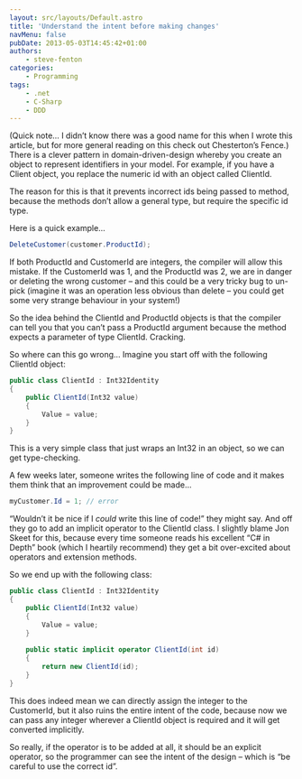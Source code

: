 ```yaml
---
layout: src/layouts/Default.astro
title: 'Understand the intent before making changes'
navMenu: false
pubDate: 2013-05-03T14:45:42+01:00
authors:
    - steve-fenton
categories:
    - Programming
tags:
    - .net
    - C-Sharp
    - DDD
---
```


(Quick note… I didn’t know there was a good name for this when I wrote this article, but for more general reading on this check out Chesterton’s Fence.) There is a clever pattern in domain-driven-design whereby you create an object to represent identifiers in your model. For example, if you have a Client object, you replace the numeric id with an object called ClientId.

The reason for this is that it prevents incorrect ids being passed to method, because the methods don’t allow a general type, but require the specific id type.

Here is a quick example…

```csharp
DeleteCustomer(customer.ProductId);
```

If both ProductId and CustomerId are integers, the compiler will allow this mistake. If the CustomerId was 1, and the ProductId was 2, we are in danger or deleting the wrong customer – and this could be a very tricky bug to un-pick (imagine it was an operation less obvious than delete – you could get some very strange behaviour in your system!)

So the idea behind the ClientId and ProductId objects is that the compiler can tell you that you can’t pass a ProductId argument because the method expects a parameter of type ClientId. Cracking.

So where can this go wrong… Imagine you start off with the following ClientId object:

```csharp
public class ClientId : Int32Identity
{
    public ClientId(Int32 value)
    {
        Value = value;
    }
}
```

This is a very simple class that just wraps an Int32 in an object, so we can get type-checking.

A few weeks later, someone writes the following line of code and it makes them think that an improvement could be made…

```csharp
myCustomer.Id = 1; // error
```

“Wouldn’t it be nice if I *could* write this line of code!” they might say. And off they go to add an implicit operator to the ClientId class. I slightly blame Jon Skeet for this, because every time someone reads his excellent “C# in Depth” book (which I heartily recommend) they get a bit over-excited about operators and extension methods.

So we end up with the following class:

```csharp
public class ClientId : Int32Identity
{
    public ClientId(Int32 value)
    {
        Value = value;
    }
    
    public static implicit operator ClientId(int id)
    {
        return new ClientId(id);
    }
}
```

This does indeed mean we can directly assign the integer to the CustomerId, but it also ruins the entire intent of the code, because now we can pass any integer wherever a ClientId object is required and it will get converted implicitly.

So really, if the operator is to be added at all, it should be an explicit operator, so the programmer can see the intent of the design – which is “be careful to use the correct id”.